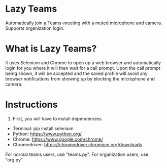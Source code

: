 # Lazy Teams
Automatically join a Teams-meeting with a muted microphone and camera. Supports organization login. 

# What is Lazy Teams?
It uses Selenium and Chrome to open up a web browser and automatically login for you where it will then wait for a call prompt. Upon the call prompt being shown, it will be accepted and the saved profile will avoid any browser notifications from showing up by blocking the microphone and camera. 

# Instructions
1. First, you will have to install dependencies. 
  - Terminal: pip install selenium
  - Python: https://www.python.org/
  - Chrome: https://www.google.com/chrome/
  - Chromedriver: https://chromedriver.chromium.org/downloads

For normal teams users, use "teams.py". 
For organization users, use "org.py"
